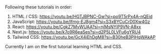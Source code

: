Following these tutorials in order:
1. HTML / CSS: https://youtu.be/HGTJBPNC-Gw?si=po9T5rPx4A-nQEid
2. JavaScript: https://youtu.be/lfmg-EJ8gm4?si=S3xBYCuCrD0Xw4Gz
3. React: https://youtu.be/CgkZ7MvWUAA?si=njMsNYiP9VN-A8xx
4. Next.js: https://youtu.be/k7o9R6eaSes?si=d2P5L0LVFu6gYRU4
5. Tailwind CSS: https://youtu.be/GcX4iEhDgM8?si=B30heB3PlHqWAkAP

Currently I am on the first tutorial learning HTML and CSS.
